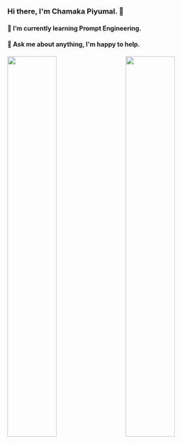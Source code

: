### Hi there, I'm Chamaka Piyumal. 👋

#### 🌱 I’m currently learning Prompt Engineering. 
 
#### 💬 Ask me about anything, I'm happy to help. 

<!--
**chamaxx9zp/chamaxx9zp** is a ✨ _special_ ✨ repository because its `README.md` (this file) appears on your GitHub profile.

Here are some ideas to get you started:

- 🔭 I’m currently working on ...
- 🌱 I’m currently learning ...Prompt Engineering
- 👯 I’m looking to collaborate on ...
- 🤔 I’m looking for help with ...
- 💬 Ask me about ...Anything. 
- 📫 How to reach me: ...
- 😄 Pronouns: ...
- ⚡ Fun fact: ...
-->
<img align="left" width="47%" src = "https://github-readme-stats.vercel.app/api?username=chamaxx9zp&show_icons=true&theme=radical">
<img align="right" width="47%" src = "https://github-readme-stats.vercel.app/api/top-langs/?username=chamaxx9zp&theme=monokai&include_all_commits=true&count_private=true&layout=compact">


